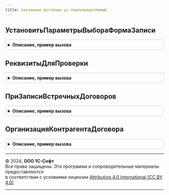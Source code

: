 ```yaml
---
title: Связанные договоры ух переопределяемый
---
```



## УстановитьПараметрыВыбораФормаЗаписи
<details style="margin: 1em 0; padding: 0.5em; border: 1px solid #ccc; border-radius: 6px;">

<summary style="font-weight: bold; cursor: pointer;">Описание, пример вызова</summary>

```bsl

Процедура УстановитьПараметрыВыбораФормаЗаписи(Запись, ПараметрыВыбораДоговора) Экспорт
```

Пример вызова
```bsl
СвязанныеДоговорыУХПереопределяемый.УстановитьПараметрыВыбораФормаЗаписи(Запись, ПараметрыВыбораДоговора) 
```
</details>

## РеквизитыДляПроверки
<details style="margin: 1em 0; padding: 0.5em; border: 1px solid #ccc; border-radius: 6px;">

<summary style="font-weight: bold; cursor: pointer;">Описание, пример вызова</summary>

```bsl

Функция РеквизитыДляПроверки(ДоговорСсылка) Экспорт
```

Пример вызова
```bsl
Результат = СвязанныеДоговорыУХПереопределяемый.РеквизитыДляПроверки(ДоговорСсылка) 
```
</details>

## ПриЗаписиВстречныхДоговоров
<details style="margin: 1em 0; padding: 0.5em; border: 1px solid #ccc; border-radius: 6px;">

<summary style="font-weight: bold; cursor: pointer;">Описание, пример вызова</summary>

```bsl

Процедура ПриЗаписиВстречныхДоговоров(ДоговорИсточник, ДоговорПриемник, ЭтоПерваяЗапись) Экспорт
```

Пример вызова
```bsl
СвязанныеДоговорыУХПереопределяемый.ПриЗаписиВстречныхДоговоров(ДоговорИсточник, ДоговорПриемник, ЭтоПерваяЗапись) 
```
</details>

## ОрганизацияКонтрагентаДоговора
<details style="margin: 1em 0; padding: 0.5em; border: 1px solid #ccc; border-radius: 6px;">

<summary style="font-weight: bold; cursor: pointer;">Описание, пример вызова</summary>

```bsl

Функция ОрганизацияКонтрагентаДоговора(Договор) Экспорт
```

Пример вызова
```bsl
Результат = СвязанныеДоговорыУХПереопределяемый.ОрганизацияКонтрагентаДоговора(Договор) 
```
</details>

---

© 2024, **ООО 1С-Софт**  
Все права защищены. Эта программа и сопроводительные материалы предоставляются  
в соответствии с условиями лицензии [Attribution 4.0 International (CC BY 4.0)](https://creativecommons.org/licenses/by/4.0/legalcode).

---
